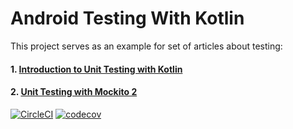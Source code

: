 # Android Testing With Kotlin



This project serves as an example for set of articles about testing:

#### 1. [Introduction to Unit Testing with Kotlin](/docs/Unit-Testing-Introduction.md)

#### 2. [Unit Testing with Mockito 2](/docs/Unit-Testing-Mockito.md)


[![CircleCI](https://circleci.com/gh/dbacinski/Android-Testing-With-Kotlin.svg?style=svg)](https://circleci.com/gh/dbacinski/Android-Testing-With-Kotlin) [![codecov](https://codecov.io/gh/dbacinski/Android-Testing-With-Kotlin/branch/master/graphs/badge.svg)](https://codecov.io/gh/dbacinski/Android-Testing-With-Kotlin)





